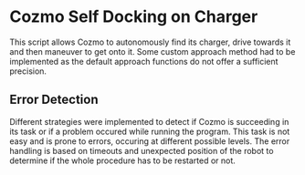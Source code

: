 # Cozmo Self Docking on Charger
This script allows Cozmo to autonomously find its charger, drive towards it and then maneuver to get onto it. 
Some custom approach method had to be implemented as the default approach functions do not offer a sufficient precision. 

## Error Detection
Different strategies were implemented to detect if Cozmo is succeeding in its task or if a problem occured while running the program. 
This task is not easy and is prone to errors, occuring at different possible levels. The error handling is based on timeouts and unexpected 
position of the robot to determine if the whole procedure has to be restarted or not. 
